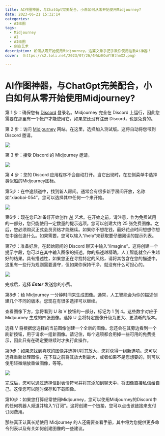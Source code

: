 ```yaml
---
title: AI作图神器，与ChatGpt完美配合，小白如何从零开始使用Midjourney?
date: 2023-06-21 15:32:14
categories:
  - AI绘图
tags:
  - Midjourney
  - AI
  - AI绘图
  - 创意艺术
description: 如何从零开始使用Midjourney，这篇文章手把手教你使用这款Ai神器！
cover: （https://s2.loli.net/2023/07/26/4NWzEOuYfBthmX2.png）

---
```

# AI作图神器，与ChatGpt完美配合，小白如何从零开始使用Midjourney?

第 1 步：确保您有 [Discord](https://discord.com/) 登录名。Midjourney 完全在 Discord 上运行，因此您需要在那里有一个帐户才能使用它。如果您还没有注册 Discord，也是免费的。

第 2 步：访问 [Midjourney](https://www.midjourney.com/home/?callbackUrl=%2Fapp%2F) 网站。在这里，选择加入测试版。这将自动将您带到 Discord 邀请。

![](https://s2.loli.net/2023/07/26/4NWzEOuYfBthmX2.png)

第 3 步：接受 Discord 的 Midjourney 邀请。

![](https://s2.loli.net/2023/07/26/OSJFULkdh7ZfqpB.png)

第 4 步：您的 Discord 应用程序不会自动打开。当它出现时，在左侧菜单中选择类似船的Midjourney图标。

第5步：在中途频道中，找到新人房间。通常会有很多新手房间开放，名称如“xiaobai-054”。您可以选择其中任何一个来开始。

![](https://s2.loli.net/2023/07/26/1TxOFhqG4kIts6r.png)

第6步：现在您已准备好开始创作 [AI](https://en.wikipedia.org/wiki/Artificial_intelligence) 艺术。在开始之前，请注意，作为免费试用的一部分，您只能使用一定数量的提示选项。您可以创建大约 25 张免费图像。之后，您必须购买正式会员资格才能继续。如果你不想花钱，最好花点时间想想你想在中途创造什么。如果需要，您可以输入“/help”来获取要仔细阅读的提示列表。

第7步：准备好后，在起始房间的 Discord 聊天中输入“/imagine”。这将创建一个提示字段，您可以在其中输入图像的描述。你的描述越精确，人工智能就会产生越好的结果。具有描述性，如果您正在寻找特定的风格，请将其包含在您的描述中。这里有一些行为规则需要遵守，但如果你保持干净，就没有什么可担心的。

![](https://s2.loli.net/2023/07/26/zOYhQMTR4Fy6Aib.png)

完成后，选择 ***Enter*** 发送您的小费。

第8步：给 Midjourney 一分钟时间来生成图像。通常，人工智能会为你的描述创建几个不同的版本。您现在有很多选择可以继续。

查看图像下方，您将看到 U 和 V 按钮的一部分，标记为 1 到 4。这些数字对应于 Midjourney 生成的四张图像。选择 U 会将特定图像升级为更大、更清晰的版本。

选择 V 将根据您选择的当前图像创建一个全新的图像。您还会在其旁边看到一个刷新按钮，用于请求一组新图像。请记住，每个选项都会用掉一些可用的免费提示，因此只有在确定要继续时才执行此操作。

第9步：如果您找到喜欢的图像并选择U将其放大，您将获得一组新选项。您可以选择重新处理图像，在下载之前将其放大到最大，或者如果不是您想要的，则可以使用轻微缩放重做图像，等等。

![](https://s2.loli.net/2023/07/26/kpQIFOy4YriwBNP.png)

完成后，您可以通过选择信封表情符号并将其添加到聊天中，将图像直接私信给自己。这使您可以随时保存和下载图像。

第10步：如果您打算经常使用Midjourney，您可以使用Midjourney的Discord中的任何机器人频道并输入“/订阅”。这将创建一个链接，您可以点击该链接来支付订阅费用。

那些真正认真长期使用 Midjourney 的人还需要查看手册，其中将为您提供更多命令列表以及有关如何创建图像的一些建议。
